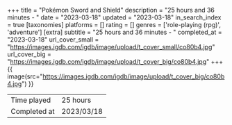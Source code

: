+++
title = "Pokémon Sword and Shield"
description = "25 hours and 36 minutes - "
date = "2023-03-18"
updated = "2023-03-18"
in_search_index = true
[taxonomies]
platforms = []
rating = []
genres = ['role-playing (rpg)', 'adventure']
[extra]
subtitle = "25 hours and 36 minutes - "
completed_at = "2023-03-18"
url_cover_small = "https://images.igdb.com/igdb/image/upload/t_cover_small/co80b4.jpg"
url_cover_big = "https://images.igdb.com/igdb/image/upload/t_cover_big/co80b4.jpg"
+++
{{ image(src="https://images.igdb.com/igdb/image/upload/t_cover_big/co80b4.jpg") }}

|              |            |
| ------------ | ---------- |
| Time played  | 25 hours |
| Completed at | 2023/03/18 |


